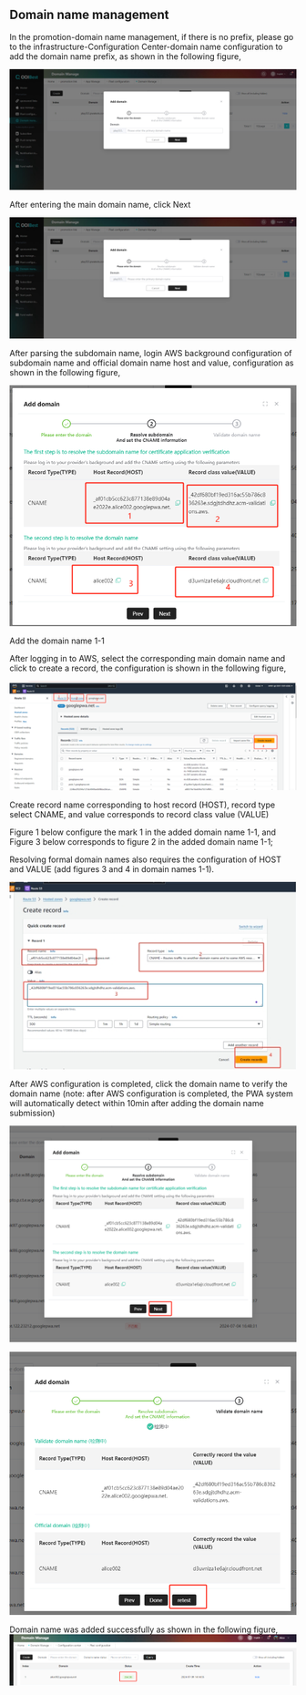 ## Domain name management

In the promotion-domain name management, if there is no prefix, please go to the infrastructure-Configuration Center-domain name configuration to add the domain name prefix, as shown in the following figure,

![img](yumingguanli.assets\wps314.jpg) 

After entering the main domain name, click Next

![img](yumingguanli.assets\wps315.jpg) 

After parsing the subdomain name, login AWS background configuration of subdomain name and official domain name host and value, configuration as shown in the following figure,

![img](yumingguanli.assets\wps316.jpg) 


Add the domain name 1-1

After logging in to AWS, select the corresponding main domain name and click to create a record, the configuration is shown in the following figure,

![img](yumingguanli.assets\wps317.jpg) 

Create record name corresponding to host record (HOST), record type select CNAME, and value corresponds to record class value (VALUE)

 Figure 1 below configure the mark 1 in the added domain name 1-1, and Figure 3 below corresponds to figure 2 in the added domain name 1-1;

Resolving formal domain names also requires the configuration of HOST and VALUE (add figures 3 and 4 in domain names 1-1).

![img](yumingguanli.assets\wps318.jpg) 

After AWS configuration is completed, click the domain name to verify the domain name (note: after AWS configuration is completed, the PWA system will automatically detect within 10min after adding the domain name submission)

![img](yumingguanli.assets\wps319.jpg) 

![img](yumingguanli.assets\wps320.jpg) 

Domain name was added successfully as shown in the following figure,
![img](yumingguanli.assets\wps321.jpg) 

 